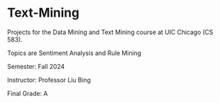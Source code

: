 # Text-Mining
Projects for the Data Mining and Text Mining course at UIC Chicago (CS 583). 

Topics are Sentiment Analysis and Rule Mining

Semester: Fall 2024

Instructor: Professor Liu Bing

Final Grade: A
